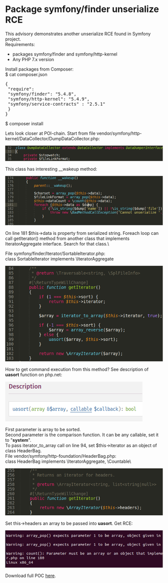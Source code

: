 # Package symfony/finder unserialize RCE

This advisory demonstrates another unserialize RCE found in Symfony project.\
Requirements:
- packages symfony/finder and symfony/http-kernel
- Any PHP 7.x version

Install packages from Composer:\
$ cat composer.json
<pre>
{
 "require": 
 "symfony/finder": "5.4.8",
 "symfony/http-kernel": "5.4.9",
 "symfony/service-contracts" : "2.5.1"
 }
}  
</pre>
$ composer install

Lets look closer at POI-chain. Start from file vendor/symfony/http-kernel/DataCollector/DumpDataCollector.php:

![](./images/symfony_finder_rce_0day_html_4ecef5edcfea3ee7.png)

This class has interesting \_\_wakeup method:

![](./images/symfony_finder_rce_0day_html_c5826aa8dbb07531.png)

On line 181 $this→data is property from serialized string. Foreach loop can call getIterator() method from another class that implements IteratorAggregate interface. Search for that class.\

File symfony/finder/Iterator/SortableIterator.php:\
class SortableIterator implements \\IteratorAggregate

![](./images/symfony_finder_rce_0day_html_287f742e9754c543.png)

How to get command execution from this method? See description of **uasort** function on php.net:

![](./images/symfony_finder_rce_0day_html_dbe19da205b649ab.png)

First parameter is array to be sorted.\
Second parameter is the comparison function. It can be any callable, set it to "**system**".\
To pass iterator\_to\_array call on line 94, set $this→iterator as an object of class HeaderBag.\
File vendor/symfony/http-foundation/HeaderBag.php:\
class HeaderBag implements \\IteratorAggregate, \\Countable\

![](./images/symfony_finder_rce_0day_html_85c2cd25d6ece41f.png)

Set this→headers an array to be passed into **uasort**. Get RCE:

![](./images/symfony_finder_rce_0day_html_485955cda9d0ee8d.png)

Download full POC [here](./poc.php).